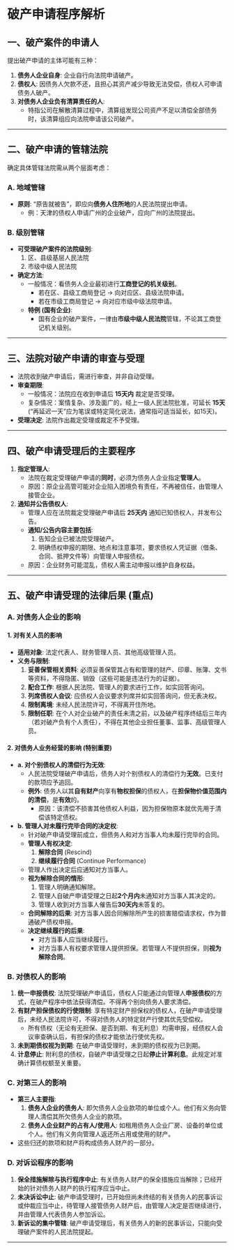 # 破产申请程序解析

## 一、破产案件的申请人

提出破产申请的主体可能有三种：
1.  **债务人企业自身**: 企业自行向法院申请破产。
2.  **债权人**: 因债务人欠款不还，且担心其资产减少导致无法受偿，债权人可申请债务人破产。
3.  **对债务人企业负有清算责任的人**:
    -   特指公司在解散清算过程中，清算组发现公司资产不足以清偿全部债务时，该清算组应向法院申请该公司破产。

---

## 二、破产申请的管辖法院

确定具体管辖法院需从两个层面考虑：

### A. 地域管辖

-   **原则**: “原告就被告”，即应向**债务人住所地**的人民法院提出申请。
    -   例：天津的债权人申请广州的企业破产，应向广州的法院提出。

### B. 级别管辖

-   **可受理破产案件的法院级别**:
    1.  区、县级基层人民法院
    2.  市级中级人民法院
-   **确定方法**:
    -   一般情况：看债务人企业最初进行**工商登记的机关级别**。
        -   若在区、县级工商局登记 -> 向对应区、县级法院申请。
        -   若在市级工商局登记 -> 向对应市级中级法院申请。
    -   **特例 (国有企业)**:
        -   国有企业的破产案件，一律由**市级中级人民法院**管辖，不论其工商登记机关级别。

---

## 三、法院对破产申请的审查与受理

-   法院收到破产申请后，需进行审查，并非自动受理。
-   **审查期限**:
    -   一般情况：法院应在收到申请后 **15天内** 裁定是否受理。
    -   复杂情况：案情复杂、涉及面广的，经上一级人民法院批准，可延长 **15天** (“再延迟一天”应为笔误或特定简化说法，通常指可适当延长，如15天)。
-   **受理决定**: 法院作出裁定受理或裁定不予受理。

---

## 四、破产申请受理后的主要程序

1.  **指定管理人**:
    -   法院在裁定受理破产申请的**同时**，必须为债务人企业指定**管理人**。
    -   原因：原企业高管可能对企业陷入困境负有责任，不再被信任，由管理人接管企业。
2.  **通知并公告债权人**:
    -   管理人应在法院裁定受理破产申请后 **25天内** 通知已知债权人，并发布公告。
    -   **通知/公告内容主要包括**:
        1.  告知企业已被法院受理破产。
        2.  明确债权申报的期限、地点和注意事项，要求债权人凭证据（借条、合同、抵押文件等）向管理人申报债权。
    -   原因：企业财务可能混乱，债权人需主动申报以维护自身权益。

---

## 五、破产申请受理的法律后果 (重点)

### A. 对债务人企业的影响

#### 1. 对有关人员的影响

-   **适用对象**: 法定代表人、财务管理人员、其他高级管理人员。
-   **义务与限制**:
    1.  **妥善保管相关资料**: 必须妥善保管其占有和管理的财产、印章、账簿、文书等资料，不得隐匿、销毁（这些可能是违法行为的证据）。
    2.  **配合工作**: 根据人民法院、管理人的要求进行工作，如实回答询问。
    3.  **列席债权人会议**: 应债权人会议要求列席并如实回答询问，但无表决权。
    4.  **限制离境**: 未经人民法院许可，不得离开住所地。
    5.  **限制任职**: 在个人对企业破产的责任未清之前，以及破产程序终结后三年内（若对破产负有个人责任），不得在其他企业担任董事、监事、高级管理人员。

#### 2. 对债务人业务经营的影响 (特别重要)

-   **a. 对个别债权人的清偿行为无效**:
    -   人民法院受理破产申请后，债务人对个别债权人的清偿行为**无效**。已支付的款项应予追回。
    -   **例外**: 债务人以其**自有财产**向享有**物权担保**的债权人，在**担保物价值范围内的清偿**，是**有效**的。
        -   原因：该清偿不损害其他债权人利益，因为担保物原本就优先用于清偿该特定债权。
-   **b. 管理人对未履行完毕合同的决定权**:
    -   针对破产申请受理前成立，但债务人和对方当事人均未履行完毕的合同。
    -   **管理人有权决定**:
        1.  **解除合同** (Rescind)
        2.  **继续履行合同** (Continue Performance)
    -   管理人作出决定后应通知对方当事人。
    -   **视为解除合同的情形**:
        1.  管理人明确通知解除。
        2.  管理人自破产申请受理之日起**2个月内**未通知对方当事人其决定的。
        3.  管理人收到对方当事人催告后**30天内**未答复的。
    -   **合同解除的后果**: 对方当事人因合同解除所产生的损害赔偿请求权，作为普通破产债权申报。
    -   **决定继续履行的后果**:
        -   对方当事人应当继续履行。
        -   对方当事人有权要求管理人提供担保。若管理人不提供担保，则**视为解除合同**。

### B. 对债权人的影响

1.  **统一申报债权**: 法院受理破产申请后，债权人只能通过向管理人**申报债权**的方式，在破产程序中依法获得清偿。不得再个别向债务人要求清偿。
2.  **有财产担保债权的行使限制**: 享有特定财产担保权的债权人，在破产申请受理后，未经人民法院许可，不得对债务人的特定财产行使其优先受偿权。
    -   所有债权（无论有无担保、是否到期、有无利息）均需申报，经债权人会议审查确认后，有担保的债权才能依法行使优先权。
3.  **未到期债权视为到期**: 在破产申请受理时，未到期的债权视为已到期。
4.  **计息停止**: 附利息的债权，自破产申请受理之日起**停止计算利息**。此规定对准确计算债权额至关重要。

### C. 对第三人的影响

-   **第三人主要指**:
    1.  **债务人企业的债务人**: 即欠债务人企业款项的单位或个人。他们有义务向管理人清偿其所欠债务人企业的款项。
    2.  **债务人企业财产的占有人/使用人**: 如租用债务人企业厂房、设备的单位或个人。他们有义务向管理人返还所占用或使用的财产。
-   这些归还的款项和财产将构成债务人财产的一部分。

### D. 对诉讼程序的影响

1.  **保全措施解除与执行程序中止**: 有关债务人财产的保全措施应当解除；已经开始的针对债务人财产的执行程序应当中止。
2.  **未决诉讼中止**: 破产申请受理时，已开始但尚未终结的有关债务人的民事诉讼或仲裁应当中止，待管理人接管债务人财产后，由管理人决定是否继续进行，并由管理人代表债务人参加诉讼。
3.  **新诉讼的集中管辖**: 破产申请受理后，有关债务人的新的民事诉讼，只能向受理破产案件的人民法院提起。

---

